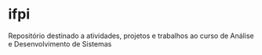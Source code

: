 # ifpi
Repositório destinado a atividades, projetos e trabalhos ao curso de Análise e Desenvolvimento de Sistemas
